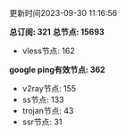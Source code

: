 更新时间2023-09-30 11:16:56

**总订阅: 321**
**总节点: 15693**
- vless节点: 162

**google ping有效节点: 362**
- v2ray节点: 155
- ss节点: 133
- trojan节点: 43
- ssr节点: 31
